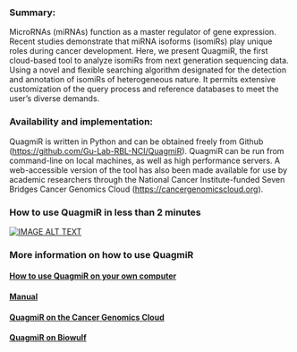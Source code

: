 ### Summary:
MicroRNAs (miRNAs) function as a master regulator of gene expression. Recent studies demonstrate that miRNA isoforms (isomiRs) play unique roles during cancer development. Here, we present QuagmiR, the first cloud-based tool to analyze isomiRs from next generation sequencing data. Using a novel and flexible searching algorithm designated for the detection and annotation of isomiRs of heterogeneous nature. It permits extensive customization of the query process and reference databases to meet the user’s diverse demands. 

### Availability and implementation:
QuagmiR is written in Python and can be obtained freely from Github (https://github.com/Gu-Lab-RBL-NCI/QuagmiR). QuagmiR can be run from command-line on local machines, as well as high performance servers. A web-accessible version of the tool has also been made available for use by academic researchers through the National Cancer Institute-funded Seven Bridges Cancer Genomics Cloud (https://cancergenomicscloud.org).

### How to use QuagmiR in less than 2 minutes

[![IMAGE ALT TEXT](http://img.youtube.com/vi/QxBkisDwI8A/0.jpg)](http://www.youtube.com/watch?v=QxBkisDwI8A "How to use QuagmiR in less than 2 minutes")

### More information on how to use QuagmiR

#### [How to use QuagmiR on your own computer](https://github.com/Gu-Lab-RBL-NCI/QuagmiR/wiki/How-to-use-QuagmiR-on-your-own-computer)
#### [Manual](https://github.com/Gu-Lab-RBL-NCI/QuagmiR/wiki/Manual)
#### [QuagmiR on the Cancer Genomics Cloud](https://github.com/Gu-Lab-RBL-NCI/QuagmiR/wiki/QuagmiR-on-the-Cancer-Genomics-Cloud)
#### [QuagmiR on Biowulf](https://github.com/Gu-Lab-RBL-NCI/QuagmiR/wiki/QuagmiR-on-Biowulf)
